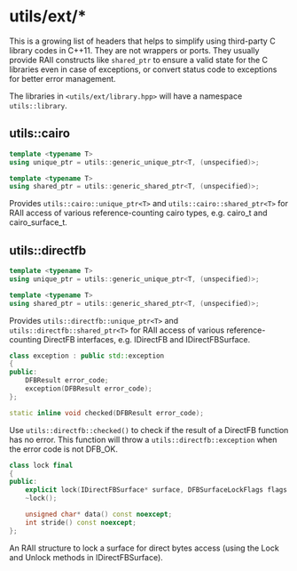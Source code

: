 utils/ext/*
===========

This is a growing list of headers that helps to simplify using third-party C
library codes in C++11. They are not wrappers or ports. They usually provide
RAII constructs like ``shared_ptr`` to ensure a valid state for the C libraries
even in case of exceptions, or convert status code to exceptions for better
error management.

The libraries in ``<utils/ext/library.hpp>`` will have a namespace
``utils::library``.

utils::cairo
------------

```c++
template <typename T>
using unique_ptr = utils::generic_unique_ptr<T, (unspecified)>;

template <typename T>
using shared_ptr = utils::generic_shared_ptr<T, (unspecified)>;
```

Provides ``utils::cairo::unique_ptr<T>`` and ``utils::cairo::shared_ptr<T>`` for
RAII access of various reference-counting cairo types, e.g. cairo_t and
cairo_surface_t.

utils::directfb
---------------

```c++
template <typename T>
using unique_ptr = utils::generic_unique_ptr<T, (unspecified)>;

template <typename T>
using shared_ptr = utils::generic_shared_ptr<T, (unspecified)>;
```

Provides ``utils::directfb::unique_ptr<T>`` and
``utils::directfb::shared_ptr<T>`` for RAII access of various reference-counting
DirectFB interfaces, e.g. IDirectFB and IDirectFBSurface.

```c++
class exception : public std::exception
{
public:
    DFBResult error_code;
    exception(DFBResult error_code);
};

static inline void checked(DFBResult error_code);
```

Use ``utils::directfb::checked()`` to check if the result of a DirectFB function
has no error. This function will throw a ``utils::directfb::exception`` when the
error code is not DFB_OK.

```c++
class lock final
{
public:
    explicit lock(IDirectFBSurface* surface, DFBSurfaceLockFlags flags = DSLF_READ|DSLF_WRITE);
    ~lock();

    unsigned char* data() const noexcept;
    int stride() const noexcept;
};
```

An RAII structure to lock a surface for direct bytes access (using the Lock and
Unlock methods in IDirectFBSurface).

